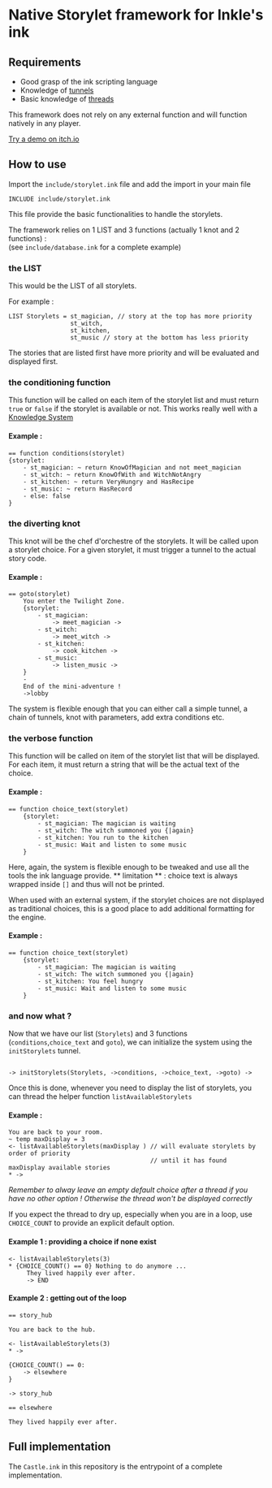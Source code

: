 # Native Storylet framework for Inkle's ink

## Requirements 

* Good grasp of the ink scripting language
* Knowledge of [tunnels](https://github.com/inkle/ink/blob/master/Documentation/WritingWithInk.md#1-tunnels)
* Basic knowledge of [threads](https://github.com/inkle/ink/blob/master/Documentation/WritingWithInk.md#2-threads)

This framework does not rely on any external function and will function natively in any player.

[Try a demo on itch.io](https://smwhr.itch.io/ink-storylets)

## How to use

Import the `include/storylet.ink` file and add the import in your main file
```
INCLUDE include/storylet.ink

```

This file provide the basic functionalities to handle the storylets.  

The framework relies on 1 LIST and 3 functions (actually 1 knot and 2 functions) :  
(see `include/database.ink` for a complete example)

### the LIST

This would be the LIST of all storylets.

For example :
```
LIST Storylets = st_magician, // story at the top has more priority
                 st_witch, 
                 st_kitchen, 
                 st_music // story at the bottom has less priority

```

The stories that are listed first have more priority and will be evaluated and displayed first.

### the conditioning function

This function will be called on each item of the storylet list and must return `true` or `false` if the storylet is available or not. This works really well with a [Knowledge System](https://github.com/inkle/ink/blob/master/Documentation/WritingWithInk.md#7-long-example-crime-scene)

#### Example :
```
== function conditions(storylet)
{storylet: 
	- st_magician: ~ return KnowOfMagician and not meet_magician
	- st_witch: ~ return KnowOfWith and WitchNotAngry
	- st_kitchen: ~ return VeryHungry and HasRecipe
	- st_music: ~ return HasRecord
	- else: false
}

```

### the diverting knot

This knot will be the chef d'orchestre of the storylets. It will be called upon a storylet choice. For a given storylet, it must trigger a tunnel to the actual story code. 

#### Example :
```
== goto(storylet)
	You enter the Twilight Zone.
    {storylet:
        - st_magician: 
            -> meet_magician ->
        - st_witch: 
            -> meet_witch ->
        - st_kitchen: 
            -> cook_kitchen ->
        - st_music:
            -> listen_music ->
    }
    -
    End of the mini-adventure !
    ->lobby

```

The system is flexible enough that you can either call a simple tunnel, a chain of tunnels, knot with parameters, add extra conditions etc.

### the verbose function

This function will be called on item of the storylet list that will be displayed. For each item, it must return a string that will be the actual text of the choice.

#### Example :
```
== function choice_text(storylet)
    {storylet:
        - st_magician: The magician is waiting
        - st_witch: The witch summoned you {|again}
        - st_kitchen: You run to the kitchen
        - st_music: Wait and listen to some music
    }
```

Here, again, the system is flexible enough to be tweaked and use all the tools the ink language provide. 
** limitation ** : choice text is always wrapped inside `[]` and thus will not be printed.

When used with an external system, if the storylet choices are not displayed as traditional choices, this is a good place to add additional formatting for the engine.

#### Example :
```
== function choice_text(storylet)
    {storylet:
        - st_magician: The magician is waiting
        - st_witch: The witch summoned you {|again}
        - st_kitchen: You feel hungry
        - st_music: Wait and listen to some music
    }
```

### and now what ?

Now that we have our list (`Storylets`) and 3 functions (`conditions`,`choice_text` and `goto`), we can initialize the system using the `initStorylets` tunnel.

```

-> initStorylets(Storylets, ->conditions, ->choice_text, ->goto) ->

```

Once this is done, whenever you need to display the list of storylets, you can thread the helper function `listAvailableStorylets`

#### Example :

```
You are back to your room.
~ temp maxDisplay = 3
<- listAvailableStorylets(maxDisplay ) // will evaluate storylets by order of priority
									   // until it has found maxDisplay available stories
* ->

```

_Remember to alway leave an empty default choice after a thread if you have no other option ! Otherwise the thread won't be displayed correctly_

If you expect the thread to dry up, especially when you are in a loop, use `CHOICE_COUNT` to provide an explicit default option.

#### Example 1 : providing a choice if none exist

```
<- listAvailableStorylets(3)
* {CHOICE_COUNT() == 0} Nothing to do anymore ...
     They lived happily ever after.
     -> END

```

#### Example 2 : getting out of the loop

```
== story_hub

You are back to the hub.

<- listAvailableStorylets(3)
* ->

{CHOICE_COUNT() == 0:
    -> elsewhere
}

-> story_hub

== elsewhere

They lived happily ever after.

```

## Full implementation

The `Castle.ink` in this repository is the entrypoint of a complete implementation.